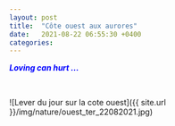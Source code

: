 ```yaml
---
layout: post
title:  "Côte ouest aux aurores"
date:   2021-08-22 06:55:30 +0400
categories: 
---
```


<span style="color: blue">***Loving can hurt ...***</span>

<br>

![Lever du jour sur la cote ouest]({{ site.url }}/img/nature/ouest_ter_22082021.jpg)
